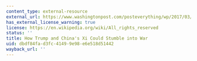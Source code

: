 ```yaml
---
content_type: external-resource
external_url: https://www.washingtonpost.com/posteverything/wp/2017/03/31/how-trump-and-chinas-xi-could-stumble-into-war
has_external_license_warning: true
license: https://en.wikipedia.org/wiki/All_rights_reserved
status: ''
title: How Trump and China's Xi Could Stumble into War
uid: dbdf84fa-d3fc-4149-9e98-e6e518d51442
wayback_url: ''
---
```

